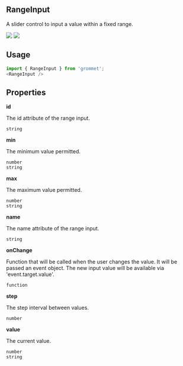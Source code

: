 ## RangeInput
A slider control to input a value within a fixed range.

[![](https://cdn-images-1.medium.com/fit/c/120/120/1*TD1P0HtIH9zF0UEH28zYtw.png)](https://storybook.grommet.io/?selectedKind=RangeInput&full=0&addons=0&stories=1&panelRight=0) [![](https://codesandbox.io/static/img/play-codesandbox.svg)](https://codesandbox.io/s/github/grommet/grommet-sandbox?initialpath=rangeinput&module=%2Fsrc%2FRangeInput.js)
## Usage

```javascript
import { RangeInput } from 'grommet';
<RangeInput />
```

## Properties

**id**

The id attribute of the range input.

```
string
```

**min**

The minimum value permitted.

```
number
string
```

**max**

The maximum value permitted.

```
number
string
```

**name**

The name attribute of the range input.

```
string
```

**onChange**

Function that will be called when the user changes the value. It will
      be passed an event object. The new input value will be available
      via 'event.target.value'.

```
function
```

**step**

The step interval between values.

```
number
```

**value**

The current value.

```
number
string
```
  